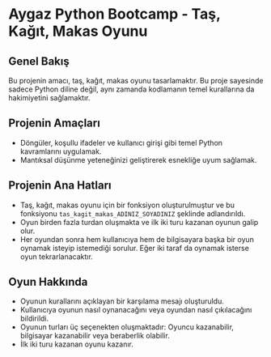 # Aygaz Python Bootcamp - Taş, Kağıt, Makas Oyunu

## Genel Bakış
Bu projenin amacı, taş, kağıt, makas oyunu tasarlamaktır. Bu proje sayesinde sadece Python diline değil, aynı zamanda kodlamanın temel kurallarına da hakimiyetini sağlamaktır.

## Projenin Amaçları
- Döngüler, koşullu ifadeler ve kullanıcı girişi gibi temel Python kavramlarını uygulamak.
- Mantıksal düşünme yeteneğinizi geliştirerek esnekliğe uyum sağlamak.

## Projenin Ana Hatları
- Taş, kağıt, makas oyunu için bir fonksiyon oluşturulmuştur ve bu fonksiyonu `tas_kagit_makas_ADINIZ_SOYADINIZ` şeklinde adlandırıldı.
- Oyun birden fazla turdan oluşmakta ve ilk iki turu kazanan oyunun galip olur.
- Her oyundan sonra hem kullanıcıya hem de bilgisayara başka bir oyun oynamak isteyip istemediği sorulur. Eğer iki taraf da oynamak isterse oyun tekrarlanacaktır.

## Oyun Hakkında
- Oyunun kurallarını açıklayan bir karşılama mesajı oluşturuldu.
- Kullanıcıya oyunun nasıl oynanacağını veya oyundan nasıl çıkılacağını bildirildi.
- Oyunun turları üç seçenekten oluşmaktadır: Oyuncu kazanabilir, bilgisayar kazanabilir veya beraberlik olabilir.
- İlk iki turu kazanan oyunu kazanır.
